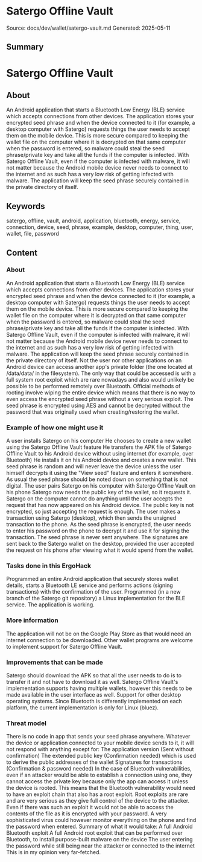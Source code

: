 # Satergo Offline Vault
Source: docs/dev/wallet/satergo-vault.md
Generated: 2025-05-11

## Summary
# Satergo Offline Vault

## About

An Android application that starts a Bluetooth Low Energy (BLE) service which accepts connections from other devices. The application stores your encrypted seed phrase and when the device connected to it (for example, a desktop computer with Satergo) requests things the user needs to accept them on the mobile device. This is more secure compared to keeping the wallet file on the computer where it is decrypted on that same computer when the password is entered, so malware could steal the seed phrase/private key and take all the funds if the computer is infected. With Satergo Offline Vault, even if the computer is infected with malware, it will not matter because the Android mobile device never needs to connect to the internet and as such has a very low risk of getting infected with malware. The application will keep the seed phrase securely contained in the private directory of itself.

## Keywords
satergo, offline, vault, android, application, bluetooth, energy, service, connection, device, seed, phrase, example, desktop, computer, thing, user, wallet, file, password

## Content
### About
An Android application that starts a Bluetooth Low Energy (BLE) service which accepts connections from other devices. The application stores your encrypted seed phrase and when the device connected to it (for example, a desktop computer with Satergo) requests things the user needs to accept them on the mobile device. This is more secure compared to keeping the wallet file on the computer where it is decrypted on that same computer when the password is entered, so malware could steal the seed phrase/private key and take all the funds if the computer is infected.
With Satergo Offline Vault, even if the computer is infected with malware, it will not matter because the Android mobile device never needs to connect to the internet and as such has a very low risk of getting infected with malware. The application will keep the seed phrase securely contained in the private directory of itself. Not the user nor other applications on an Android device can access another app's private folder (the one located at /data/data/ in the filesystem). The only way that could be accessed is with a full system root exploit which are rare nowadays and also would unlikely be possible to be performed remotely over Bluetooth. Official methods of rooting involve wiping the entire device which means that there is no way to even access the encrypted seed phrase without a very serious exploit.
The seed phrase is encrypted using AES and cannot be decrypted without the password that was originally used when creating/restoring the wallet.

### Example of how one might use it
A user installs Satergo on his computer
He chooses to create a new wallet using the Satergo Offline Vault feature
He transfers the APK file of Satergo Offline Vault to his Android device without using internet (for example, over Bluetooth)
He installs it on his Android device and creates a new wallet. This seed phrase is random and will never leave the device unless the user himself decrypts it using the "View seed" feature and enters it somewhere. As usual the seed phrase should be noted down on something that is not digital.
The user pairs Satergo on his computer with Satergo Offline Vault on his phone
Satergo now needs the public key of the wallet, so it requests it. Satergo on the computer cannot do anything until the user accepts the request that has now appeared on his Android device. The public key is not encrypted, so just accepting the request is enough.
The user makes a transaction using Satergo (desktop), which then sends the unsigned transaction to the phone. As the seed phrase is encrypted, the user needs to enter his password on the phone to decrypt it and use it for signing the transaction. The seed phrase is never sent anywhere.
The signatures are sent back to the Satergo wallet on the desktop, provided the user accepted the request on his phone after viewing what it would spend from the wallet.

### Tasks done in this ErgoHack
Programmed an entire Android application that securely stores wallet details, starts a Bluetooth LE service and performs actions (signing transactions) with the confirmation of the user.
Programmed (in a new branch of the Satergo git repository) a Linux implementation for the BLE service.
The application is working.

### More information
The application will not be on the Google Play Store as that would need an internet connection to be downloaded.
Other wallet programs are welcome to implement support for Satergo Offline Vault.

### Improvements that can be made
Satergo should download the APK so that all the user needs to do is to transfer it and not have to download it as well.
Satergo Offline Vault's implementation supports having multiple wallets, however this needs to be made available in the user interface as well.
Support for other desktop operating systems. Since Bluetooth is differently implemented on each platform, the current implementation is only for Linux (bluez).

### Threat model
There is no code in app that sends your seed phrase anywhere. Whatever the device or application connected to your mobile device sends to it, it will not respond with anything except for:
The application version (Sent without confirmation)
The extended public key (Confirmation needed) which is used to derive the public addresses of the wallet
Signatures for transactions (Confirmation & password needed)
In the case of Bluetooth vulnerabilities, even if an attacker would be able to establish a connection using one, they cannot access the private key because only the app can access it unless the device is rooted. This means that the Bluetooth vulnerability would need to have an exploit chain that also has a root exploit.
Root exploits are rare and are very serious as they give full control of the device to the attacker. Even if there was such an exploit it would not be able to access the contents of the file as it is encrypted with your password. A very sophisticated virus could however monitor everything on the phone and find the password when entered. Summary of what it would take:
A full Android Bluetooth exploit
A full Android root exploit that can be performed over Bluetooth, to install purpose-built malware on the device
The user entering the password while still being near the attacker or connected to the internet
This is in my opinion very far-fetched.
